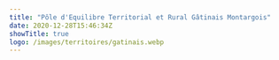 ```yaml
---
title: "Pôle d'Equilibre Territorial et Rural Gâtinais Montargois"
date: 2020-12-28T15:46:34Z
showTitle: true
logo: /images/territoires/gatinais.webp
---
```

